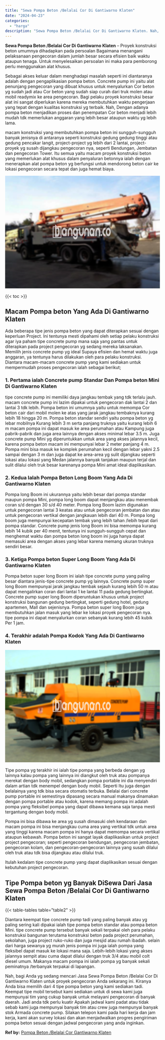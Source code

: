 ```yaml
---
title: "Sewa Pompa Beton /Belalai Cor Di Gantiwarno Klaten"
date: "2024-04-23"
categories: 
  - "harga"
description: "Sewa Pompa Beton /Belalai Cor Di Gantiwarno Klaten. Nah, bagi Anda yg sedang mencari Jasa Sewa Pompa Beton /Belalai Cor Di Gantiwarno Klaten untuk proyek pen..."
---
```


**Sewa Pompa Beton /Belalai Cor Di Gantiwarno Klaten** – Proyek konstruksi beton umumnya dihadapkan pada persoalan Bagaimana menangani pelaksanaan pengecoran dalam jumlah besar secara efisien baik waktu ataupun tenaga. Untuk menyelesaikan persoalan ini maka para pemborong perlu menggunakan alat khusus.

Sebagai akses keluar dalam menghadapi masalah seperti ini diantaranya adalah dengan pengaplikasian pompa beton. Concrete pump ini yaitu alat penunjang pengecoran yang dibuat khusus untuk menyalurkan Cor beton yg sudah jadi atau Cor beton yang sudah siap curah dari truk molen atau mobil readymix ke area pengecoran. Bagi pelaku proyek konstruksi besar alat ini sangat diperlukan karena mereka membutuhkan waktu pengerjaan yang tepat dengan kualitas konstruksi yg terbaik. Nah, Dengan adanya pompa beton menjadikan proses dan penempatan Cor beton menjadi lebih mudah tdk memerlukan anggaran yang lebih besar ataupun waktu yg lebih lama.

macam konstruksi yang membutuhkan pompa beton ini sungguh-sungguh banyak jenisnya di antaranya seperti konstruksi gedung gedung tinggi atau gedung pencakar langit, project-project yg lebih dari 2 lantai, project-proyek yg susah dijangkau pengecoran nya, seperti Bendungan, Jembatan dan pengecoran Tower. Itu semua yaitu macam proyek konstruksi beton yang memerlukan alat khusus dalam penyaluran betonnya ialah dengan menerapkan alat pompa beton yg berfungsi untuk mendorong beton cair ke lokasi pengecoran secara tepat dan juga hemat biaya.

![Sewa Pompa Beton /Belalai Cor Di Gantiwarno Klaten](/images/sewa-concrete-pump-40.png)

{{< toc >}}

## Macam Pompa beton Yang Ada Di Gantiwarno Klaten

Ada beberapa tipe jenis pompa beton yang dapat diterapkan sesuai dengan keperluan Project. Ini tentunya mesti dipahami oleh setiap pelaku konstruksi agar iya paham tipe concrete pump mana saja yang pantas untuk diterapkan pada project pengecoran yg sedang mereka laksanakan. Memilih jenis concrete pump yg ideal Supaya efisien dan hemat waktu juga anggaran, ya tentunya harus dilakukan oleh para pelaku konstruksi. Diantara macam-macam concrete pump yang kami sediakan untuk mempermudah proses pengecoran ialah sebagai berikut;

### 1\. Pertama ialah Concrete pump Standar Dan Pompa beton Mini Di Gantiwarno Klaten

tipe concrete pump ini memiliki daya jangkau tembak yang tdk terlalu jauh. macam concrete pump ini lazim dipakai untuk pengecoran dak lantai 2 dan lantai 3 tdk lebih. Pompa beton ini umumnya yaitu untuk memompa Cor beton cair dari mobil molen ke atas yang jarak jangkau tembaknya kurang lebih 18 hingga 20 m. Pompa beton standar sendiri yaitu pompa beton yg lebar mobilnya Kurang lebih 3 m serta panjang truknya yaitu kurang lebih 6 m macam pompa ini dapat masuk ke area perumahan atau Kampung juga pabrik-pabrik dan juga area lainnya dengan akses minimal lebar 3.5 m. Juga concrete pump Mini yg diperuntukkan untuk area yang akses jalannya kecil, karena pompa beton macam ini mempunyai lebar 2 meter panjang 4 m. Pompa mini bisa masuk ke komplek perumahan kecil dengan lebar yakni 2.5 sampai dengan 3 m dan juga dapat ke area-area yg sulit dijangkau seperti lokasi atau lokasi yang Medan jalannya banyak tanjakan maupun terjal dan sulit dilalui oleh truk besar karenanya pompa Mini amat ideal diaplikasikan.

### 2\. Kedua Ialah Pompa Beton Long Boom Yang Ada Di Gantiwarno Klaten

Pompa long Boom ini ukurannya yaitu lebih besar dari pompa standar maupun pompa Mini, pompa long boom dapat menjangkau atau menembak coran s/d dengan 30 s/d 40 meter. Pompa long Boom lazim digunakan untuk pengecoran lantai 3 keatas atau untuk pengecoran jembatan dan atau untuk pengecoran vertikal dengan jangkauan lebih dari 40 m. Pompa long boom juga mempunyai kecepatan tembak yang lebih tahan /lebih tepat dari pompa standar. Concrete pump jenis long Boom ini bisa memompa kurang lebih 14 kubik per 40 menit, tentunya ini sungguh-sungguh cepat dan menghemat waktu dan pompa beton long boom ini juga hanya dapat memasuki area dengan akses yang lebar karena memang ukuran truknya sendiri besar.

### 3\. Ketiga Pompa beton Super Long Boom Yang Ada Di Gantiwarno Klaten

Pompa beton super long Boom ini ialah tipe concrete pump yang paling besar diantara jenis-tipe concrete pump yg lainnya. Concrete pump super long Boom mempunyai jarak jangkau tembak sejauh kurang lebih 50 m atau dapat mengalirkan coran dari lantai 1 ke lantai 11 pada gedung bertingkat. Concrete pump super long Boom diperuntukan khusus untuk project konstruksi bangunan gedung bertingkat, seperti gedung hotel, gedung apartemen, Mall dan sejenisnya. Pompa beton super long Boom juga membutuhkan jalan masuk yang lebar ke lokasi proyek pengecoran nya. tipe pompa ini dapat menyalurkan coran sebanyak kurang lebih 45 kubik Per 1 jam.

### 4\. Terakhir adalah Pompa Kodok Yang Ada Di Gantiwarno Klaten

![Sewa Pompa Beton /Belalai Cor Di Gantiwarno Klaten](/images/sewa-concrete-pump-07.png)

Tipe pompa yg terakhir ini ialah tipe pompa yang berbeda dengan yg lainnya kalau pompa yang lainnya ini diangkut oleh truk atau pompanya merekat dengan body mobil, sedangkan pompa portable ini dia menyendiri dalam artian tdk menempel dengan body mobil. Seperti Itu juga dengan belalainya yang tdk bisa secara otomatis terbuka. Belalai dari concrete pump portable ini semestinya dipasang secara manual makanya dinamakan dengan pompa portable atau kodok, karena memang pompa ini adalah pompa yang fleksibel pompa yang dapat dibawa kemana saja tanpa mesti tergantung dengan body mobil.

Pompa ini bisa dibawa ke area yg susah dimasuki oleh kendaraan dan macam pompa ini bisa menjangkau cuma area yang vertikal tdk untuk area yang tinggi karena macam pompa ini hanya dapat memompa secara vertikal ataupun kebawah. Pompa beton ini sangat layak diaplikasikan untuk project project pengecoran; seperti pengecoran bendungan, pengecoran jembatan, pengecoran kolam, dan pengecoran-pengecoran lainnya yang susah dilalui oleh truk atau tdk bisa dijangkau atau dilalui truk.

Itulah kedalam tipe concrete pump yang dapat diaplikasikan sesuai dengan kebutuhan project pengecoran.

## Tipe Pompa beton yg Banyak DiSewa Dari Jasa Sewa Pompa Beton /Belalai Cor Di Gantiwarno Klaten

{{< table-tables table="table2" >}}

Diantara keempat tipe concrete pump tadi yang paling banyak atau yg paling sering kali dipakai ialah tipe pompa beton standar atau pompa beton Mini. tipe concrete pump tersebut banyak sekali terpakai oleh para pelaku konstruksi bangunan terutama konstruksi beton pada project perumahan, sekolahan, juga project ruko-ruko dan juga mesjid atau rumah ibadah. selain dari harga sewanya yg murah jenis pompa ini juga ialah pompa yang fleksibel dapat masuk ke lokasi mana saja. Lebih-lebih lokasi yang akses jalannya sempit atau cuma dapat dilalui dengan truk 3/4 atau mobil colt diesel umum. Makanya macam pompa ini ialah pompa yg banyak sekali peminatnya /terbanyak terpakai di lapangan.

Nah, bagi Anda yg sedang mencari Jasa Sewa Pompa Beton /Belalai Cor Di Gantiwarno Klaten untuk proyek pengecoran Anda sekarang ini. Kiranya Anda bisa memilih dari 4 tipe pompa beton yang kami sediakan tadi. Keempat tipe mobil tersebut kami sediakan untuk di sewa kami juga mempunyai tim yang cukup banyak untuk melayani pengecoran di banyak daerah. Jadi anda tdk perlu kuatir Apakah jadwal kami padat atau tidak sebab kami juga mempunyai banyak tim atau crew juga mempunyai banyak stok Armada concrete pump. Silakan telepon kami pada hari kerja dan jam kerja, kami akan survey lokasi dan akan menjadwalkan progres pengiriman pompa beton sesuai dengan jadwal pengecoran yang anda inginkan.

**Ref by:** [Pompa Beton /Belalai Cor Gantiwarno Klaten](https://id.wikipedia.org/wiki/Pompa)
